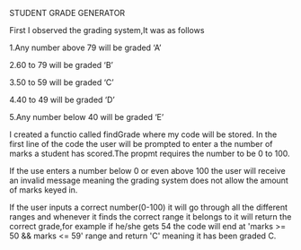 STUDENT GRADE GENERATOR

First I observed the grading system,It was as follows

1.Any number above 79 will be graded ‘A’

2.60 to 79 will be graded ‘B’

3.50 to 59 will be graded ‘C’

4.40 to 49 will be graded ‘D’

5.Any number below 40 will be graded ‘E’

I created a functio called findGrade where my code will be stored.
In the first line of the code the user will be prompted to enter a the number of marks a student has scored.The propmt requires the number to be 0 to 100.

If the use enters a number below 0 or even above 100 the user will receive an invalid message meaning the grading system does not allow the amount of marks keyed in.

If the user inputs a correct number(0-100) it will go through all the different ranges and whenever it finds the correct range it belongs to it will return the correct grade,for example if he/she gets 54 the code will end at 'marks >= 50 && marks <= 59' range and return 'C' meaning it has been graded C.
